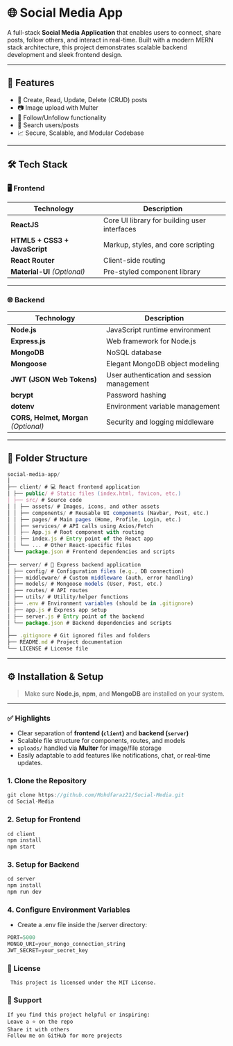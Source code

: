 # 🌐 Social Media App

A full-stack **Social Media Application** that enables users to connect, share posts, follow others, and interact in real-time. Built with a modern MERN stack architecture, this project demonstrates scalable backend development and sleek frontend design.

---

## 🚀 Features

- 📝 Create, Read, Update, Delete (CRUD) posts
- 📷 Image upload with Multer
- 👥 Follow/Unfollow functionality
- 🔎 Search users/posts
- 📈 Secure, Scalable, and Modular Codebase

---

## 🛠️ Tech Stack

### 🖥️ Frontend
| Technology | Description |
|-----------|-------------|
| **ReactJS** | Core UI library for building user interfaces |
| **HTML5 + CSS3 + JavaScript** | Markup, styles, and core scripting |
| **React Router** | Client-side routing |
| **Material-UI** *(Optional)* | Pre-styled component library |

---

### 🌐 Backend
| Technology | Description |
|-----------|-------------|
| **Node.js** | JavaScript runtime environment |
| **Express.js** | Web framework for Node.js |
| **MongoDB** | NoSQL database |
| **Mongoose** | Elegant MongoDB object modeling |
| **JWT (JSON Web Tokens)** | User authentication and session management |
| **bcrypt** | Password hashing |
| **dotenv** | Environment variable management |
| **CORS, Helmet, Morgan** *(Optional)* | Security and logging middleware |

---

## 📁 Folder Structure

```javascript
social-media-app/
│
├── client/ # 💻 React frontend application
│ ├── public/ # Static files (index.html, favicon, etc.)
│ ├── src/ # Source code
│ │ ├── assets/ # Images, icons, and other assets
│ │ ├── components/ # Reusable UI components (Navbar, Post, etc.)
│ │ ├── pages/ # Main pages (Home, Profile, Login, etc.)
│ │ ├── services/ # API calls using Axios/Fetch
│ │ ├── App.js # Root component with routing
│ │ ├── index.js # Entry point of the React app
│ │ └── ... # Other React-specific files
│ └── package.json # Frontend dependencies and scripts
│
├── server/ # 🔧 Express backend application
│ ├── config/ # Configuration files (e.g., DB connection)
│ ├── middleware/ # Custom middleware (auth, error handling)
│ ├── models/ # Mongoose models (User, Post, etc.)
│ ├── routes/ # API routes
│ ├── utils/ # Utility/helper functions
│ ├── .env # Environment variables (should be in .gitignore)
│ ├── app.js # Express app setup
│ ├── server.js # Entry point of the backend
│ └── package.json # Backend dependencies and scripts
│
├── .gitignore # Git ignored files and folders
├── README.md # Project documentation
└── LICENSE # License file
````



---
## ⚙️ Installation & Setup

> Make sure **Node.js**, **npm**, and **MongoDB** are installed on your system.

---

### ✅ Highlights

- Clear separation of **frontend (`client`)** and **backend (`server`)**
- Scalable file structure for components, routes, and models
- `uploads/` handled via **Multer** for image/file storage
- Easily adaptable to add features like notifications, chat, or real-time updates.

### 1. Clone the Repository

````javascript
git clone https://github.com/Mohdfaraz21/Social-Media.git
cd Social-Media
````
### 2. Setup for Frontend

````javascript
cd client
npm install
npm start
````

### 3. Setup for Backend

````javascript
cd server
npm install
npm run dev
````
### 4. Configure Environment Variables
- Create a .env file inside the /server directory:
````javascript
PORT=5000
MONGO_URI=your_mongo_connection_string
JWT_SECRET=your_secret_key
````
### 📜 License
````
 This project is licensed under the MIT License.
````
### 🌟 Support
````
If you find this project helpful or inspiring:
Leave a ⭐ on the repo
Share it with others
Follow me on GitHub for more projects
````
